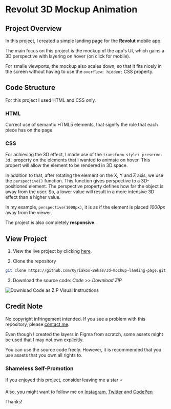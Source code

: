 # Revolut 3D Mockup Animation

## Project Overview

In this project, I created a simple landing page for the **Revolut** mobile app.

The main focus on this project is the mockup of the app's UI, which gains a 3D perspective with layering on hover (on click for mobile).

For smalle viewports, the mockup also scales down, so that it fits nicely in the screen without having to use the `overflow: hidden;` CSS property.

## Code Structure

For this project I used HTML and CSS only.

### HTML

Correct use of semantic HTML5 elements, that signify the role that each piece has on the page.

### CSS

For achieving the 3D effect, I made use of the `transform-style: preserve-3d;` property on the elements that I wanted to animate on hover. This propert will allow the element to be rendered in 3D space.

In addition to that, after rotating the element on the X, Y and Z axis, we use the `perspective()` function. This function gives perspective to a 3D-positioned element. The perspective property defines how far the object is away from the user. So, a lower value will result in a more intensive 3D effect than a higher value.

In my example, `perspective(1000px)`, it is as if the element is placed _1000px_ away from the viewer.

The project is also completely **responsive**.

## View Project

1. View the live project by clicking [here](https://3d-mockup-landing-page.netlify.app/).

2. Clone the repository

```bash
git clone https://github.com/Kyriakos-Bekas/3d-mockup-landing-page.git
```

3. Download the source code: _Code_ >> _Download ZIP_

![Download Code as ZIP Visual Instructions](https://user-images.githubusercontent.com/74660002/152875739-5b6a15f1-afcd-49b7-b0d9-2d37ce6df56c.png)

## Credit Note

No copyright infringement intended. If you see a problem with this repository, please [contact me](mailto:kyriakosbekas00@gmail.com).

Even though I created the layers in Figma from scratch, some assets might be used that I may not own explicitly.

You can use the source code freely. However, it is recommended that you use assets that you own all rights to.

### Shameless Self-Promotion

If you enjoyed this project, consider leaving me a star :star:

Also, you might want to follow me on [Instagram](https://www.instagram.com/kyriakos_web_dev/), [Twitter](https://twitter.com/KyriakosBekas) and [CodePen](https://codepen.io/kyriakosbekas)

Thanks!
